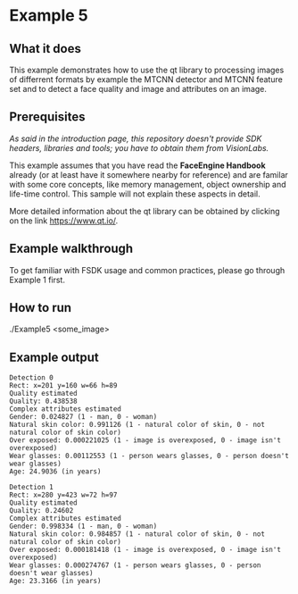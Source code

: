 # Example 5
## What it does
This example demonstrates how to use the qt library to processing images of differrent formats by example the MTCNN detector and MTCNN feature set and to detect a face quality and image and attributes on an image.

## Prerequisites
*As said in the introduction page, this repository doesn't provide SDK headers, libraries and tools; you have to obtain them from VisionLabs.*

This example assumes that you have read the **FaceEngine Handbook** already (or at least have it somewhere nearby for reference) and are familar with some core concepts, like memory management, object ownership and life-time control. This sample will not explain these aspects in detail.

More detailed information about the qt library can be obtained by clicking on the link https://www.qt.io/.

## Example walkthrough
To get familiar with FSDK usage and common practices, please go through Example 1 first.

## How to run
./Example5 <some_image>

## Example output
```shell
Detection 0
Rect: x=201 y=160 w=66 h=89
Quality estimated
Quality: 0.438538
Complex attributes estimated
Gender: 0.024827 (1 - man, 0 - woman)
Natural skin color: 0.991126 (1 - natural color of skin, 0 - not natural color of skin color)
Over exposed: 0.000221025 (1 - image is overexposed, 0 - image isn't overexposed)
Wear glasses: 0.00112553 (1 - person wears glasses, 0 - person doesn't wear glasses)
Age: 24.9036 (in years)

Detection 1
Rect: x=280 y=423 w=72 h=97
Quality estimated
Quality: 0.24602
Complex attributes estimated
Gender: 0.998334 (1 - man, 0 - woman)
Natural skin color: 0.984857 (1 - natural color of skin, 0 - not natural color of skin color)
Over exposed: 0.000181418 (1 - image is overexposed, 0 - image isn't overexposed)
Wear glasses: 0.000274767 (1 - person wears glasses, 0 - person doesn't wear glasses)
Age: 23.3166 (in years)
```
